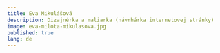 ```yaml
---
title: Eva Mikulášová
description: Dizajnérka a maliarka (návrhárka internetovej stránky)
image: eva-milota-mikulasova.jpg
published: true
lang: de
---
```


